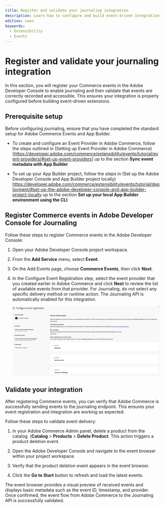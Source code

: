 ```yaml
---
title: Register and validate your journaling integration
description: Learn how to configure and build event-driven integrations between Adobe Commerce and Adobe App Builder using Journaling API.
edition: saas
keywords:
  - Extensibility
  - Events
---
```


# Register and validate your journaling integration

In this section, you will register your Commerce events in the Adobe Developer Console to enable journaling and then validate that events are correctly recorded and accessible. This ensures your integration is properly configured before building event-driven extensions.

## Prerequisite setup

Before configuring journaling, ensure that you have completed the standard setup for Adobe Commerce Events and App Builder.

- To create and configure an Event Provider in Adobe Commerce, follow the steps outlined in (Setting up Event Provider in Adobe Commerce) [https://developer.adobe.com/commerce/extensibility/events/tutorial/event-providers/#set-up-event-providers] up to the section
**Sync event metadata with App Builder**

- To set up your App Builder project, follow the steps in (Set up the Adobe Developer Console and App Builder project locally) https://developer.adobe.com/commerce/extensibility/events/tutorial/deployment/#set-up-the-adobe-developer-console-and-app-builder-project-locally up to the section **Set up your local App Builder environment using the CLI**.

## Register Commerce events in Adobe Developer Console for Journaling

Follow these steps to register Commerce events in the Adobe Developer Console:

1. Open your Adobe Developer Console project workspace.

1. From the **Add Service** menu, select **Event**.

1. On the Add Events page, choose **Commerce Events**, then click **Next**.

1. In the Configure Event Registration step, select the event provider that you created earlier in Adobe Commerce and click **Next** to review the list of available events from that provider. For Journaling, do not select any specific delivery method or runtime action. The Journaling API is automatically enabled for this integration.

   ![Journaling selection in Event registration Selection](../../_images/events/journaling/developer-console-journaling-selection.png)

## Validate your integration

After registering Commerce events, you can verify that Adobe Commerce is successfully sending events to the journaling endpoint. This ensures your event registration and integration are working as expected.

Follow these steps to validate event delivery:

1. In your Adobe Commerce Admin panel, delete a product from the catalog. (**Catalog** > **Products** > **Delete Product**. This action triggers a product deletion event.

1. Open the Adobe Developer Console and navigate to the event browser within your project workspace.

1. Verify that the product deletion event appears in the event browser.

1. Click the **Go to Start** button to refresh and load the latest events.

The event browser provides a visual preview of received events and displays basic metadata such as the event ID, timestamp, and provider. Once confirmed, the event flow from Adobe Commerce to the Journaling API is successfully validated.
